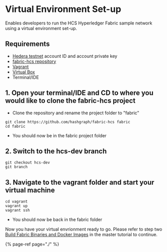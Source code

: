 # Virtual Environment Set-up

Enables developers to run the HCS Hyperledger Fabric sample network using a virtual environment set-up.

## Requirements

* [Hedera testnet](../../testnet/testnet-access.md) account ID and account private key
* [fabric-hcs repository](https://github.com/hashgraph/fabric-hcs/tree/hcs-dev) 
* [Vagrant](https://www.vagrantup.com/downloads.html)
* [Virtual Box](https://www.virtualbox.org/wiki/Downloads)
* Terminal/IDE

## 1. Open your terminal/IDE and CD to where you would like to clone the fabric-hcs project

* Clone the repository and rename the project folder to "fabric"

```text
git clone https://github.com/hashgraph/fabric-hcs fabric
cd fabric
```

* You should now be in the fabric project folder

## 2. Switch to the hcs-dev branch

```text
git checkout hcs-dev
git branch
```

## 3. Navigate to the vagrant folder and start your virtual machine

```text
cd vagrant
vagrant up
vagrant ssh
```

* You should now be back in the fabric folder

Now you have your virtual envrionment ready to go. Please refer to step two [Build Fabric Binaries and Docker Images](./#2-build-fabric-binaries-and-docker-images) in the master tutorial to continue.

{% page-ref page="./" %}

